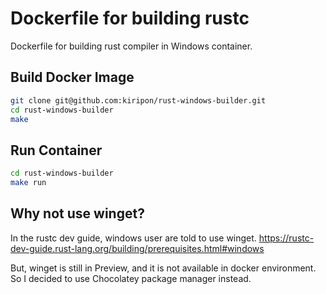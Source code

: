 # Dockerfile for building rustc

Dockerfile for building rust compiler in Windows container.

## Build Docker Image

```bash
git clone git@github.com:kiripon/rust-windows-builder.git
cd rust-windows-builder
make
```

## Run Container

```bash
cd rust-windows-builder
make run
```

## Why not use winget?

In the rustc dev guide, windows user are told to use winget.
https://rustc-dev-guide.rust-lang.org/building/prerequisites.html#windows

But, winget is still in Preview, and it is not available in docker environment.
So I decided to use Chocolatey package manager instead.
